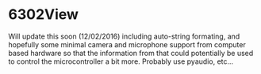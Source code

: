 # 6302View

Will update this soon (12/02/2016) including auto-string formating, and hopefully some minimal camera and microphone support from computer based hardware so that the information from that could potentially be used to control the microcontroller a bit more.  Probably use pyaudio, etc...
